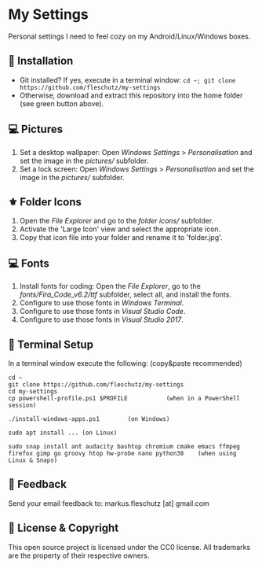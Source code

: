 My Settings
===========
Personal settings I need to feel cozy on my Android/Linux/Windows boxes.

🔧 Installation
----------------
* Git installed? If yes, execute in a terminal window: `cd ~; git clone https://github.com/fleschutz/my-settings`
* Otherwise, download and extract this repository into the home folder (see green button above).

💻 Pictures
------------
1. Set a desktop wallpaper: Open *Windows Settings* > *Personalisation* and set the image in the *pictures/* subfolder.
2. Set a lock screen: Open *Windows Settings* > *Personalisation* and set the image in the *pictures/* subfolder.

⚜️ Folder Icons
----------------
1. Open the *File Explorer* and go to the *folder icons/* subfolder.
2. Activate the 'Large Icon' view and select the appropriate icon.
3. Copy that icon file into your folder and rename it to 'folder.jpg'.

💻 Fonts
---------
1. Install fonts for coding: Open the *File Explorer*, go to the *fonts/Fira_Code_v6.2/ttf* subfolder, select all, and install the fonts.
2. Configure to use those fonts in *Windows Terminal*.
3. Configure to use those fonts in *Visual Studio Code*.
4. Configure to use those fonts in *Visual Studio 2017*.

🔧 Terminal Setup
------------------
In a terminal window execute the following: (copy&paste recommended)
```
cd ~
git clone https://github.com/fleschutz/my-settings
cd my-settings
cp powershell-profile.ps1 $PROFILE           (when in a PowerShell session)

./install-windows-apps.ps1        (on Windows)

sudo apt install ... (on Linux)

sudo snap install ant audacity bashtop chromium cmake emacs ffmpeg firefox gimp go groovy htop hw-probe nano python38    (when using Linux & Snaps)
```

📧 Feedback
------------
Send your email feedback to: markus.fleschutz [at] gmail.com

🤝 License & Copyright
-----------------------
This open source project is licensed under the CC0 license. All trademarks are the property of their respective owners.
